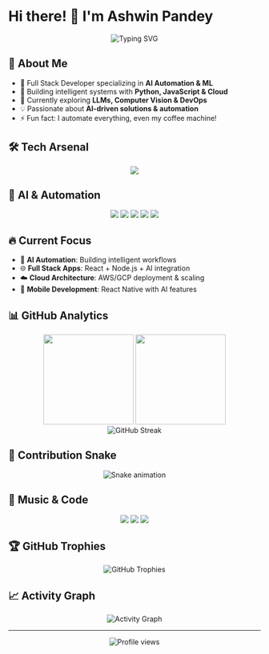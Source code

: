 # Hi there! 👋 I'm Ashwin Pandey

<div align="center">
  <img src="https://readme-typing-svg.herokuapp.com?font=Fira+Code&pause=1000&color=36BCF7&center=true&vCenter=true&width=600&lines=Full+Stack+Developer+%7C+AI+Engineer;Machine+Learning+%26+Automation+Expert;Building+the+Future+with+Code;Always+Learning+%26+Innovating!" alt="Typing SVG" />
</div>

## 🚀 About Me
- 🔭 Full Stack Developer specializing in **AI Automation & ML**
- 🤖 Building intelligent systems with **Python, JavaScript & Cloud**
- 🌱 Currently exploring **LLMs, Computer Vision & DevOps**
- 💡 Passionate about **AI-driven solutions & automation**
- ⚡ Fun fact: I automate everything, even my coffee machine!

## 🛠️ Tech Arsenal
<div align="center">
  <img src="https://skillicons.dev/icons?i=python,js,ts,react,nodejs,nextjs,django,fastapi,mongodb,postgresql,docker,kubernetes,aws,gcp,tensorflow,pytorch,git,github,vscode,linux" />
</div>

## 🤖 AI & Automation
<div align="center">
  <img src="https://img.shields.io/badge/Machine_Learning-FF6F00?style=for-the-badge&logo=tensorflow&logoColor=white" />
  <img src="https://img.shields.io/badge/Deep_Learning-00599C?style=for-the-badge&logo=pytorch&logoColor=white" />
  <img src="https://img.shields.io/badge/Computer_Vision-5C3EE8?style=for-the-badge&logo=opencv&logoColor=white" />
  <img src="https://img.shields.io/badge/NLP-FF6B6B?style=for-the-badge&logo=spacy&logoColor=white" />
  <img src="https://img.shields.io/badge/Automation-4ECDC4?style=for-the-badge&logo=zapier&logoColor=white" />
</div>

## 🔥 Current Focus
- 🤖 **AI Automation**: Building intelligent workflows
- 🌐 **Full Stack Apps**: React + Node.js + AI integration
- ☁️ **Cloud Architecture**: AWS/GCP deployment & scaling
- 📱 **Mobile Development**: React Native with AI features

## 📊 GitHub Analytics
<div align="center">
  <img height="180em" src="https://github-readme-stats.vercel.app/api?username=Pandeyashwin26&show_icons=true&theme=radical&include_all_commits=true&count_private=true"/>
  <img height="180em" src="https://github-readme-stats.vercel.app/api/top-langs/?username=Pandeyashwin26&layout=compact&langs_count=8&theme=radical"/>
</div>

<div align="center">
  <img src="https://github-readme-streak-stats.herokuapp.com/?user=Pandeyashwin26&theme=radical" alt="GitHub Streak" />
</div>

## 🐍 Contribution Snake
<div align="center">
  <img src="https://raw.githubusercontent.com/Pandeyashwin26/Pandeyashwin26/output/github-contribution-grid-snake.svg" alt="Snake animation" />
</div>

## 🎵 Music & Code
<div align="center">
  <img src="https://img.shields.io/badge/Spotify-1ED760?style=for-the-badge&logo=spotify&logoColor=white" />
  <img src="https://img.shields.io/badge/YouTube_Music-FF0000?style=for-the-badge&logo=youtube-music&logoColor=white" />
  <img src="https://img.shields.io/badge/Apple_Music-9933CC?style=for-the-badge&logo=apple-music&logoColor=white" />
</div>

## 🏆 GitHub Trophies
<div align="center">
  <img src="https://github-profile-trophy.vercel.app/?username=Pandeyashwin26&theme=radical&no-frame=false&no-bg=false&margin-w=4" alt="GitHub Trophies" />
</div>

## 📈 Activity Graph
<div align="center">
  <img src="https://github-readme-activity-graph.vercel.app/graph?username=Pandeyashwin26&theme=react-dark" alt="Activity Graph" />
</div>

---
<div align="center">
  <img src="https://komarev.com/ghpvc/?username=Pandeyashwin26&color=blueviolet&style=flat-square&label=Profile+Views" alt="Profile views" />
</div>